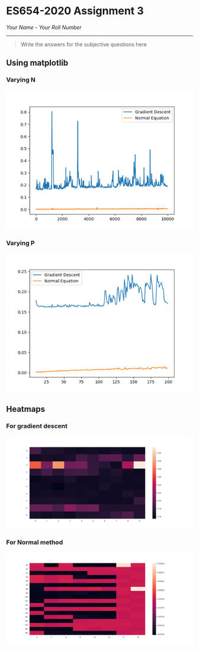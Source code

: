 # ES654-2020 Assignment 3

*Your Name* - *Your Roll Number*

------

> Write the answers for the subjective questions here

## Using matplotlib

### Varying N
![](./figures/q8_n_plt.png)

### Varying P
![](./figures/q8_p_plt.png)


## Heatmaps

### For gradient descent 
![](./figures/grad_hm.png)

### For Normal method
![](./figures/norm_hm.png)